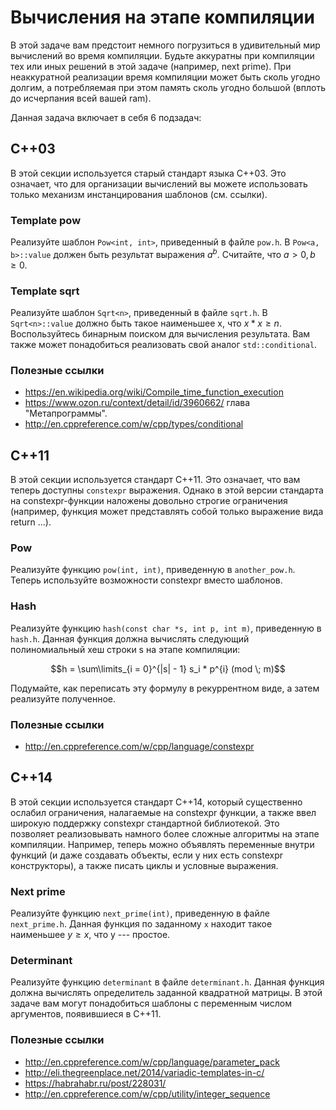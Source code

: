 # Вычисления на этапе компиляции

В этой задаче вам предстоит немного погрузиться в удивительный мир вычислений во
время компиляции. Будьте аккуратны при компиляции тех или иных решений в этой
задаче (например, next prime).
При неаккуратной реализации время компиляции может быть сколь угодно долгим,
а потребляемая при этом память сколь угодно большой (вплоть до исчерпания всей
вашей ram).

Данная задача включает в себя 6 подзадач:

## C++03

В этой секции используется старый стандарт языка C++03. Это означает, что для
организации вычислений вы можете использовать только механизм инстанцирования
шаблонов (см. ссылки).

### Template pow

Реализуйте шаблон `Pow<int, int>`, приведенный в файле `pow.h`.
В `Pow<a, b>::value` должен быть результат выражения $`a^b`$.
Считайте, что $`a > 0, b \ge 0`$.

### Template sqrt

Реализуйте шаблон `Sqrt<n>`, приведенный в файле `sqrt.h`. В `Sqrt<n>::value`
должно быть такое наименьшее x, что $`x * x \ge n`$. Воспользуйтесь бинарным
поиском для вычисления результата.
Вам также может понадобиться реализовать свой аналог `std::conditional`.

### Полезные ссылки
* https://en.wikipedia.org/wiki/Compile_time_function_execution
* https://www.ozon.ru/context/detail/id/3960662/ глава "Метапрограммы".
* http://en.cppreference.com/w/cpp/types/conditional

## C++11

В этой секции используется стандарт C++11. Это означает, что вам теперь доступны
`constexpr` выражения. Однако в этой версии стандарта на constexpr-функции
наложены довольно строгие ограничения
(например, функция может представлять собой только выражение вида return ...).

### Pow

Реализуйте функцию `pow(int, int)`, приведенную в `another_pow.h`.
Теперь используйте возможности constexpr вместо шаблонов.

### Hash

Реализуйте функцию `hash(const char *s, int p, int m)`, приведенную в `hash.h`.
Данная функция должна вычислять следующий полиномиальный хеш строки s на этапе
компиляции:
```math
h = \sum\limits_{i = 0}^{|s| - 1} s_i * p^{i} (mod \; m)
```


Подумайте, как переписать эту формулу в рекуррентном виде, а затем реализуйте
полученное.

### Полезные ссылки
* http://en.cppreference.com/w/cpp/language/constexpr

## C++14

В этой секции используется стандарт C++14, который существенно ослабил
ограничения, налагаемые на constexpr функции, а также ввел широкую поддержку
constexpr стандартной библиотекой. Это позволяет реализовывать намного более
сложные алгоритмы на этапе компиляции. Например, теперь можно объявлять
переменные внутри функций (и даже создавать объекты, если у них есть constexpr
конструкторы), а также писать циклы и условные выражения.

### Next prime

Реализуйте функцию `next_prime(int)`, приведенную в файле `next_prime.h`.
Данная функция по заданному `x` находит такое наименьшее $`y \ge x`$,
что y --- простое.

### Determinant

Реализуйте функцию `determinant` в файле `determinant.h`.
Данная функция должна вычислять определитель заданной квадратной матрицы.
В этой задаче вам могут понадобиться шаблоны с переменным
числом аргументов, появившиеся в С++11.

### Полезные ссылки
* http://en.cppreference.com/w/cpp/language/parameter_pack
* http://eli.thegreenplace.net/2014/variadic-templates-in-c/
* https://habrahabr.ru/post/228031/
* http://en.cppreference.com/w/cpp/utility/integer_sequence
